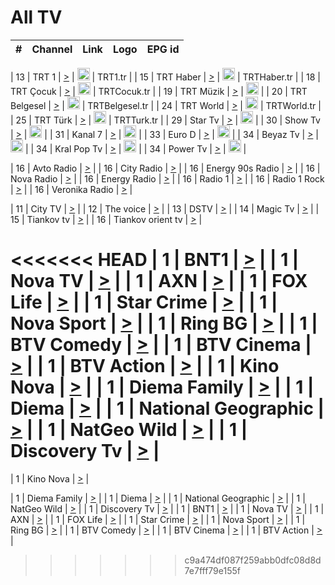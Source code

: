 <h1>All TV</h1>

| #   | Channel        | Link  | Logo | EPG id |
|:---:|:--------------:|:-----:|:----:|:------:|

| 13  | TRT 1            | [>](https://tv-trt1.medya.trt.com.tr/master.m3u8) | <img height="20" src="https://i.imgur.com/j786OLG.png"/> | TRT1.tr |
| 15  | TRT Haber        | [>](https://tv-trthaber.medya.trt.com.tr/master.m3u8) | <img height="20" src="https://i.imgur.com/OVfo8Ab.png"/> | TRTHaber.tr |
| 18  | TRT Çocuk        | [>](https://tv-trtcocuk.medya.trt.com.tr/master.m3u8) | <img height="20" src="https://i.imgur.com/QLFmD6d.png"/> | TRTCocuk.tr |
| 19  | TRT Müzik        | [>](https://tv-trtmuzik.medya.trt.com.tr/master.m3u8) | <img height="20" src="https://i.imgur.com/fIVFCEd.png"/> |
| 20  | TRT Belgesel     | [>](https://tv-trtbelgesel.medya.trt.com.tr/master.m3u8) | <img height="20" src="https://i.imgur.com/MGO87pe.png"/> | TRTBelgesel.tr |
| 24  | TRT World        | [>](https://tv-trtworld.medya.trt.com.tr/master.m3u8) | <img height="20" src="https://i.imgur.com/JEA2xpv.png"/> | TRTWorld.tr |
| 25  | TRT Türk         | [>](https://tv-trtturk.medya.trt.com.tr/master.m3u8) | <img height="20" src="https://i.imgur.com/OSTOQNw.png"/> | TRTTurk.tr |
| 29  | Star Tv   | [>](https://dogus-live.daioncdn.net/startv/startv_360p.m3u8) | <img height="20" src="https://i.imgur.com/IebUZx1.png"/> |
| 30  | Show Tv     | [>](https://ciner-live.daioncdn.net/showtv/showtv.m3u8) | <img height="20" src="https://i.imgur.com/IebUZx1.png"/> |
| 31  | Kanal 7     | [>](https://kanal7-live.daioncdn.net/kanal7/kanal7.m3u8) | <img height="20" src="https://i.imgur.com/IebUZx1.png"/> |
| 33  | Euro D    | [>](https://www.youtube.com/user/KanalD/live) | <img height="20" src="https://i.imgur.com/IebUZx1.png"/> |
| 34  | Beyaz Tv     | [>](https://beyaztv-live.daioncdn.net/beyaztv/beyaztv.m3u8) | <img height="20" src="https://i.imgur.com/IebUZx1.png"/> |
| 34  | Kral Pop Tv     | [>](https://www.youtube.com/watch?v=GuFTuKoXepw) | <img height="20" src="https://i.imgur.com/IebUZx1.png"/> |
| 34  | Power Tv     | [>](https://livetv.powerapp.com.tr/powerTV/powerhd.smil/chunklist.m3u8) | <img height="20" src="https://i.imgur.com/IebUZx1.png"/> |

| 16  | Avto Radio | [>](http://stream.metacast.eu/avtoradio.mp3.m3u) |
| 16  | City Radio | [>](http://stream.metacast.eu/city.aac.m3u) |
| 16  | Energy 90s Radio | [>](http://stream.metacast.eu/energy-90s.m3u) |
| 16  | Nova Radio | [>](http://stream.metacast.eu/nova.aac.m3u) |
| 16  | Energy Radio | [>](http://stream.metacast.eu/nrj.aac.m3u) |
| 16  | Radio 1 | [>](http://stream.metacast.eu/radio1.aac.m3u) |
| 16  | Radio 1 Rock | [>](http://stream.metacast.eu/radio1rock.aac.m3u) |
| 16  | Veronika Radio | [>](http://stream.metacast.eu/veronika.aac.m3u) |

| 11  | City TV | [>](https://tv.city.bg/play/tshls/citytv/index.m3u8) |
| 12  | The voice | [>](https://bss1.neterra.tv/thevoice/thevoice.m3u8) |
| 13  | DSTV | [>](http://46.249.95.140:8081/hls/data.m3u8) |
| 14  | Magic Tv | [>](https://bss1.neterra.tv/magictv/magictv.m3u8) |
| 15  | Tiankov tv | [>](https://streamer103.neterra.tv/tiankov-folk/live.m3u8) |
| 16  | Tiankov orient tv | [>](https://streamer103.neterra.tv/tiankov-orient/live.m3u8) |

<<<<<<< HEAD
| 1 | BNT1 | [>](https://ymkaya.xyz:44151/tv/bnt1/playlist.m3u8?wmsAuthSign=c2VydmVyX3RpbWU9Mi8xLzIwMjUgNzozMjozNiBQTSZoYXNoX3ZhbHVlPVEzeWJpM2pDQThRdGJXRndOekErT3c9PSZ2YWxpZG1pbnV0ZXM9NjA=) |
| 1 | Nova TV | [>](https://ymkaya.xyz:44151/tv/novatv/playlist.m3u8?wmsAuthSign=c2VydmVyX3RpbWU9Mi8xLzIwMjUgNzozMjo0NyBQTSZoYXNoX3ZhbHVlPTQ1empENDRQdHFRNVNqcTZZa1BJZlE9PSZ2YWxpZG1pbnV0ZXM9NjA=) |
| 1 | AXN | [>](https://ymkaya.xyz:44151/tv/axn/playlist.m3u8?wmsAuthSign=c2VydmVyX3RpbWU9Mi8xLzIwMjUgNzozMjo1OCBQTSZoYXNoX3ZhbHVlPWF0VzJxT0FYeW9FQlM3NGhBQ0JFa1E9PSZ2YWxpZG1pbnV0ZXM9NjA=) |
| 1 | FOX Life | [>](https://ymkaya.xyz:44151/tv/foxlife/playlist.m3u8?wmsAuthSign=c2VydmVyX3RpbWU9Mi8xLzIwMjUgNzozMzowOCBQTSZoYXNoX3ZhbHVlPUFhWG9JaVU1czZJd3UvQWxLaHgwUnc9PSZ2YWxpZG1pbnV0ZXM9NjA=) |
| 1 | Star Crime | [>](https://ymkaya.xyz:44151/tv/foxcrime/playlist.m3u8?wmsAuthSign=c2VydmVyX3RpbWU9Mi8xLzIwMjUgNzozMzoxOCBQTSZoYXNoX3ZhbHVlPThySGhiNUZ0T0N0Wlh2N3dRKzBiZmc9PSZ2YWxpZG1pbnV0ZXM9NjA=) |
| 1 | Nova Sport | [>](https://ymkaya.xyz:44151/tv/novasport/playlist.m3u8?wmsAuthSign=c2VydmVyX3RpbWU9Mi8xLzIwMjUgNzozMzoyOSBQTSZoYXNoX3ZhbHVlPWZMc3JWcllmYW9tTlRMWWF6by96c1E9PSZ2YWxpZG1pbnV0ZXM9NjA=) |
| 1 | Ring BG | [>](https://ymkaya.xyz:44151/tv/ringbg/playlist.m3u8?wmsAuthSign=c2VydmVyX3RpbWU9Mi8xLzIwMjUgNzozMzozOSBQTSZoYXNoX3ZhbHVlPUZDWm1QTDMvTDZCN2g2MXJOa0d1eUE9PSZ2YWxpZG1pbnV0ZXM9NjA=) |
| 1 | BTV Comedy | [>](https://ymkaya.xyz:44151/tv/btvcomedy/playlist.m3u8?wmsAuthSign=c2VydmVyX3RpbWU9Mi8xLzIwMjUgNzozMzo0OSBQTSZoYXNoX3ZhbHVlPVlDNlpxK2RMSW5MSjBJNU5WMWUvR0E9PSZ2YWxpZG1pbnV0ZXM9NjA=) |
| 1 | BTV Cinema | [>](https://ymkaya.xyz:44151/tv/btvcinema/playlist.m3u8?wmsAuthSign=c2VydmVyX3RpbWU9Mi8xLzIwMjUgNzozNDowMCBQTSZoYXNoX3ZhbHVlPWpPY0tQWlRFT09lUFhTVTZPK2xud3c9PSZ2YWxpZG1pbnV0ZXM9NjA=) |
| 1 | BTV Action | [>](https://ymkaya.xyz:44151/tv/btvaction/playlist.m3u8?wmsAuthSign=c2VydmVyX3RpbWU9Mi8xLzIwMjUgNzozNDowOSBQTSZoYXNoX3ZhbHVlPXlJemZxY0hlcGpKZEU5Y0JISWUzZGc9PSZ2YWxpZG1pbnV0ZXM9NjA=) |
| 1 | Kino Nova | [>](https://ymkaya.xyz:44151/tv/kinonova/playlist.m3u8?wmsAuthSign=c2VydmVyX3RpbWU9Mi8xLzIwMjUgNzozNDoxOSBQTSZoYXNoX3ZhbHVlPUVCZG80S3ZFMG5RS0kwWHNwcDVTOWc9PSZ2YWxpZG1pbnV0ZXM9NjA=) |
| 1 | Diema Family | [>](https://ymkaya.xyz:44151/tv/diemafamily/playlist.m3u8?wmsAuthSign=c2VydmVyX3RpbWU9Mi8xLzIwMjUgNzozNDoyOSBQTSZoYXNoX3ZhbHVlPUQyVDAvVVJGMEpUbFJTaWI0OEIzWVE9PSZ2YWxpZG1pbnV0ZXM9NjA=) |
| 1 | Diema | [>](https://ymkaya.xyz:44151/tv/diema/playlist.m3u8?wmsAuthSign=c2VydmVyX3RpbWU9Mi8xLzIwMjUgNzozNToyNCBQTSZoYXNoX3ZhbHVlPWN0SHpZR2NDQXVZbzFJYU5MUUptenc9PSZ2YWxpZG1pbnV0ZXM9NjA=) |
| 1 | National Geographic | [>](https://ymkaya.xyz:44151/tv/natgeo/playlist.m3u8?wmsAuthSign=c2VydmVyX3RpbWU9Mi8xLzIwMjUgNzozNTozNCBQTSZoYXNoX3ZhbHVlPVVrQnFGUS8wZE9TNWxDYXM5VUZObEE9PSZ2YWxpZG1pbnV0ZXM9NjA=) |
| 1 | NatGeo Wild | [>](https://ymkaya.xyz:44151/tv/natgeowild/playlist.m3u8?wmsAuthSign=c2VydmVyX3RpbWU9Mi8xLzIwMjUgNzozNTo0NCBQTSZoYXNoX3ZhbHVlPTliS0N6ZGYza2dBM1hPdjkzY2pNSlE9PSZ2YWxpZG1pbnV0ZXM9NjA=) |
| 1 | Discovery Tv | [>](https://ymkaya.xyz:44151/tv/discovery/playlist.m3u8?wmsAuthSign=c2VydmVyX3RpbWU9Mi8xLzIwMjUgNzozNTo1NCBQTSZoYXNoX3ZhbHVlPXJjUEtEcHBxdGpPN3JCeXBJRVRVMUE9PSZ2YWxpZG1pbnV0ZXM9NjA=) |
=======


| 1 | Kino Nova | [>](https://ymkaya.xyz:11336/tv/kinonova/playlist.m3u8?wmsAuthSign=c2VydmVyX3RpbWU9MS8yLzIwMjUgNDo0MDoyMCBBTSZoYXNoX3ZhbHVlPWlFS1FrWEtMMVRFM3l5YklUWUJQUHc9PSZ2YWxpZG1pbnV0ZXM9NjA=) |

| 1 | Diema Family | [>](https://ymkaya.xyz:11336/tv/diemafamily/playlist.m3u8?wmsAuthSign=c2VydmVyX3RpbWU9MS8yLzIwMjUgNDo0MDozMCBBTSZoYXNoX3ZhbHVlPUVUaTVKTldvZTF5WVVCM0YwL21kaXc9PSZ2YWxpZG1pbnV0ZXM9NjA=) |
| 1 | Diema | [>](https://ymkaya.xyz:11336/tv/diema/playlist.m3u8?wmsAuthSign=c2VydmVyX3RpbWU9MS8yLzIwMjUgNDo0MDo0MCBBTSZoYXNoX3ZhbHVlPVlYMWVJT2NuUjNpUTBsaytEUFFOS2c9PSZ2YWxpZG1pbnV0ZXM9NjA=) |
| 1 | National Geographic | [>](https://ymkaya.xyz:11336/tv/natgeo/playlist.m3u8?wmsAuthSign=c2VydmVyX3RpbWU9MS8yLzIwMjUgNDo0MTo0MSBBTSZoYXNoX3ZhbHVlPTJQTlVmcG5nYWx0M013eUhGRGxnd0E9PSZ2YWxpZG1pbnV0ZXM9NjA=) |
| 1 | NatGeo Wild | [>](https://ymkaya.xyz:11336/tv/natgeowild/playlist.m3u8?wmsAuthSign=c2VydmVyX3RpbWU9MS8yLzIwMjUgNDo0MTo1MSBBTSZoYXNoX3ZhbHVlPVl1OXZaTTliN0hGWEN3eDBYd1duNkE9PSZ2YWxpZG1pbnV0ZXM9NjA=) |
| 1 | Discovery Tv | [>](https://ymkaya.xyz:11336/tv/discovery/playlist.m3u8?wmsAuthSign=c2VydmVyX3RpbWU9MS8yLzIwMjUgNDo0MjowMSBBTSZoYXNoX3ZhbHVlPWtBQmdLNlY2RmQwWElzMVYzSDJyVkE9PSZ2YWxpZG1pbnV0ZXM9NjA=) |
| 1 | BNT1 | [>](https://ymkaya.xyz:11336/tv/bnt1/playlist.m3u8?wmsAuthSign=c2VydmVyX3RpbWU9MS8yLzIwMjUgNDozODozOCBBTSZoYXNoX3ZhbHVlPVVrMVlRQXpJWlhYeUh6ZFVpSC9NMUE9PSZ2YWxpZG1pbnV0ZXM9NjA=) |
| 1 | Nova TV | [>](https://ymkaya.xyz:11336/tv/novatv/playlist.m3u8?wmsAuthSign=c2VydmVyX3RpbWU9MS8yLzIwMjUgNDozODo0OCBBTSZoYXNoX3ZhbHVlPUVxQjh1a0ZzYkVGZU8zZDFGTzdreVE9PSZ2YWxpZG1pbnV0ZXM9NjA=) |
| 1 | AXN | [>](https://ymkaya.xyz:11336/tv/axn/playlist.m3u8?wmsAuthSign=c2VydmVyX3RpbWU9MS8yLzIwMjUgNDozODo1OCBBTSZoYXNoX3ZhbHVlPUpkWStGY1hkNXhaOVpPZ0thQ0FZL3c9PSZ2YWxpZG1pbnV0ZXM9NjA=) |
| 1 | FOX Life | [>](https://ymkaya.xyz:11336/tv/foxlife/playlist.m3u8?wmsAuthSign=c2VydmVyX3RpbWU9MS8yLzIwMjUgNDozOToxMCBBTSZoYXNoX3ZhbHVlPWt1ZDc1T3AzYlZDTjJnSy9TU0xJZlE9PSZ2YWxpZG1pbnV0ZXM9NjA=) |
| 1 | Star Crime | [>](https://ymkaya.xyz:11336/tv/foxcrime/playlist.m3u8?wmsAuthSign=c2VydmVyX3RpbWU9MS8yLzIwMjUgNDozOToyMCBBTSZoYXNoX3ZhbHVlPXIwVU45Nm9FR1l2enNkTG9TanBxbmc9PSZ2YWxpZG1pbnV0ZXM9NjA=) |
| 1 | Nova Sport | [>](https://ymkaya.xyz:11336/tv/novasport/playlist.m3u8?wmsAuthSign=c2VydmVyX3RpbWU9MS8yLzIwMjUgNDozOTozMCBBTSZoYXNoX3ZhbHVlPXlSZ0UxazVaM0xhSmc0NmR4T0c1T2c9PSZ2YWxpZG1pbnV0ZXM9NjA=) |
| 1 | Ring BG | [>](https://ymkaya.xyz:11336/tv/ringbg/playlist.m3u8?wmsAuthSign=c2VydmVyX3RpbWU9MS8yLzIwMjUgNDozOTo0MCBBTSZoYXNoX3ZhbHVlPTR4aUlFNHVUYWN4enY1WkVuOFZma2c9PSZ2YWxpZG1pbnV0ZXM9NjA=) |
| 1 | BTV Comedy | [>](https://ymkaya.xyz:11336/tv/btvcomedy/playlist.m3u8?wmsAuthSign=c2VydmVyX3RpbWU9MS8yLzIwMjUgNDozOTo1MCBBTSZoYXNoX3ZhbHVlPUtrMTJ2RHNTTUU1RFp1ZkVOdXFSK3c9PSZ2YWxpZG1pbnV0ZXM9NjA=) |
| 1 | BTV Cinema | [>](https://ymkaya.xyz:11336/tv/btvcinema/playlist.m3u8?wmsAuthSign=c2VydmVyX3RpbWU9MS8yLzIwMjUgNDozOTo1OSBBTSZoYXNoX3ZhbHVlPTZWcU9FZW56cG1NM1lrYy8xNE5NeHc9PSZ2YWxpZG1pbnV0ZXM9NjA=) |
| 1 | BTV Action | [>](https://ymkaya.xyz:11336/tv/btvaction/playlist.m3u8?wmsAuthSign=c2VydmVyX3RpbWU9MS8yLzIwMjUgNDo0MDoxMCBBTSZoYXNoX3ZhbHVlPUlDd0ErRkZVWThyMVZwR3c2REdGZ3c9PSZ2YWxpZG1pbnV0ZXM9NjA=) |
>>>>>>> c9a474df087f259abb0dfc08d8d7e7fff79e155f
